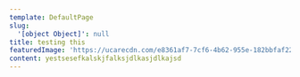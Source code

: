 ```yaml
---
template: DefaultPage
slug:
  '[object Object]': null
title: testing this
featuredImage: 'https://ucarecdn.com/e8361af7-7cf6-4b62-955e-182bbfaf2216/'
content: yestsesefkalskjfalksjdlkasjdlkajsd
---
```



